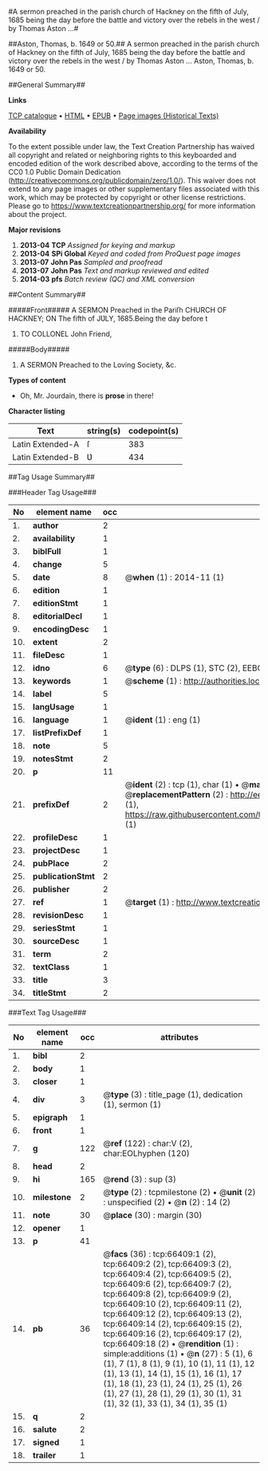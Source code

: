 #A sermon preached in the parish church of Hackney on the fifth of July, 1685 being the day before the battle and victory over the rebels in the west / by Thomas Aston ...#

##Aston, Thomas, b. 1649 or 50.##
A sermon preached in the parish church of Hackney on the fifth of July, 1685 being the day before the battle and victory over the rebels in the west / by Thomas Aston ...
Aston, Thomas, b. 1649 or 50.

##General Summary##

**Links**

[TCP catalogue](http://www.ota.ox.ac.uk/tcp/)  • 
[HTML](http://tei.it.ox.ac.uk/tcp/Texts-HTML/free/A26/A26107.html)  • 
[EPUB](http://tei.it.ox.ac.uk/tcp/Texts-EPUB/free/A26/A26107.epub) • 
[Page images (Historical Texts)](https://historicaltexts.jisc.ac.uk/eebo-12729337e)

**Availability**

To the extent possible under law, the Text Creation Partnership has waived all copyright and related or neighboring rights to this keyboarded and encoded edition of the work described above, according to the terms of the CC0 1.0 Public Domain Dedication (http://creativecommons.org/publicdomain/zero/1.0/). This waiver does not extend to any page images or other supplementary files associated with this work, which may be protected by copyright or other license restrictions. Please go to https://www.textcreationpartnership.org/ for more information about the project.

**Major revisions**

1. __2013-04__ __TCP__ *Assigned for keying and markup*
1. __2013-04__ __SPi Global__ *Keyed and coded from ProQuest page images*
1. __2013-07__ __John Pas__ *Sampled and proofread*
1. __2013-07__ __John Pas__ *Text and markup reviewed and edited*
1. __2014-03__ __pfs__ *Batch review (QC) and XML conversion*

##Content Summary##

#####Front#####
A SERMON Preached in the Pariſh CHURCH OF HACKNEY; ON The fifth of JƲLY, 1685.Being the day before t
1. TO COLLONEL John Friend,

#####Body#####

1. A SERMON Preached to the Loving Society, &c.

**Types of content**

  * Oh, Mr. Jourdain, there is **prose** in there!

**Character listing**


|Text|string(s)|codepoint(s)|
|---|---|---|
|Latin Extended-A|ſ|383|
|Latin Extended-B|Ʋ|434|

##Tag Usage Summary##

###Header Tag Usage###

|No|element name|occ|attributes|
|---|---|---|---|
|1.|__author__|2||
|2.|__availability__|1||
|3.|__biblFull__|1||
|4.|__change__|5||
|5.|__date__|8| @__when__ (1) : 2014-11 (1)|
|6.|__edition__|1||
|7.|__editionStmt__|1||
|8.|__editorialDecl__|1||
|9.|__encodingDesc__|1||
|10.|__extent__|2||
|11.|__fileDesc__|1||
|12.|__idno__|6| @__type__ (6) : DLPS (1), STC (2), EEBO-CITATION (1), OCLC (1), VID (1)|
|13.|__keywords__|1| @__scheme__ (1) : http://authorities.loc.gov/ (1)|
|14.|__label__|5||
|15.|__langUsage__|1||
|16.|__language__|1| @__ident__ (1) : eng (1)|
|17.|__listPrefixDef__|1||
|18.|__note__|5||
|19.|__notesStmt__|2||
|20.|__p__|11||
|21.|__prefixDef__|2| @__ident__ (2) : tcp (1), char (1)  •  @__matchPattern__ (2) : ([0-9\-]+):([0-9IVX]+) (1), (.+) (1)  •  @__replacementPattern__ (2) : http://eebo.chadwyck.com/downloadtiff?vid=$1&page=$2 (1), https://raw.githubusercontent.com/textcreationpartnership/Texts/master/tcpchars.xml#$1 (1)|
|22.|__profileDesc__|1||
|23.|__projectDesc__|1||
|24.|__pubPlace__|2||
|25.|__publicationStmt__|2||
|26.|__publisher__|2||
|27.|__ref__|1| @__target__ (1) : http://www.textcreationpartnership.org/docs/. (1)|
|28.|__revisionDesc__|1||
|29.|__seriesStmt__|1||
|30.|__sourceDesc__|1||
|31.|__term__|2||
|32.|__textClass__|1||
|33.|__title__|3||
|34.|__titleStmt__|2||


###Text Tag Usage###

|No|element name|occ|attributes|
|---|---|---|---|
|1.|__bibl__|2||
|2.|__body__|1||
|3.|__closer__|1||
|4.|__div__|3| @__type__ (3) : title_page (1), dedication (1), sermon (1)|
|5.|__epigraph__|1||
|6.|__front__|1||
|7.|__g__|122| @__ref__ (122) : char:V (2), char:EOLhyphen (120)|
|8.|__head__|2||
|9.|__hi__|165| @__rend__ (3) : sup (3)|
|10.|__milestone__|2| @__type__ (2) : tcpmilestone (2)  •  @__unit__ (2) : unspecified (2)  •  @__n__ (2) : 14 (2)|
|11.|__note__|30| @__place__ (30) : margin (30)|
|12.|__opener__|1||
|13.|__p__|41||
|14.|__pb__|36| @__facs__ (36) : tcp:66409:1 (2), tcp:66409:2 (2), tcp:66409:3 (2), tcp:66409:4 (2), tcp:66409:5 (2), tcp:66409:6 (2), tcp:66409:7 (2), tcp:66409:8 (2), tcp:66409:9 (2), tcp:66409:10 (2), tcp:66409:11 (2), tcp:66409:12 (2), tcp:66409:13 (2), tcp:66409:14 (2), tcp:66409:15 (2), tcp:66409:16 (2), tcp:66409:17 (2), tcp:66409:18 (2)  •  @__rendition__ (1) : simple:additions (1)  •  @__n__ (27) : 5 (1), 6 (1), 7 (1), 8 (1), 9 (1), 10 (1), 11 (1), 12 (1), 13 (1), 14 (1), 15 (1), 16 (1), 17 (1), 18 (1), 23 (1), 24 (1), 25 (1), 26 (1), 27 (1), 28 (1), 29 (1), 30 (1), 31 (1), 32 (1), 33 (1), 34 (1), 35 (1)|
|15.|__q__|2||
|16.|__salute__|2||
|17.|__signed__|1||
|18.|__trailer__|1||
